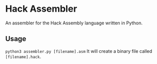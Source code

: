 # Hack Assembler
An assembler for the Hack Assembly language written in Python.

## Usage
```python3 assembler.py [filename].asm```
It will create a binary file called `[filename].hack`.<br>
